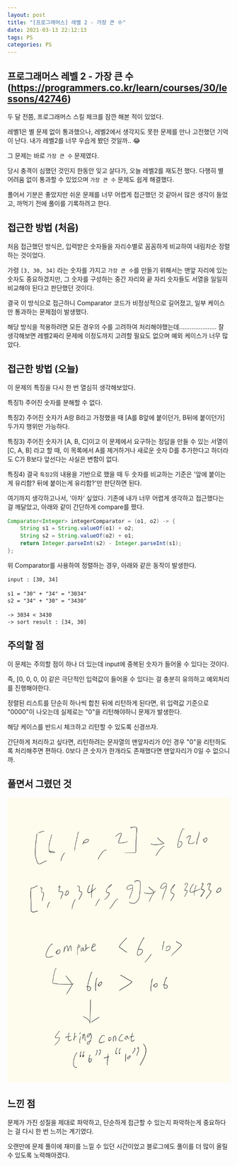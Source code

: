 ```yaml
---
layout: post
title: "[프로그래머스] 레벨 2 - 가장 큰 수"
date: 2021-03-13 22:12:13
tags: PS
categories: PS
---
```


## 프로그래머스 레벨 2 - 가장 큰 수 (https://programmers.co.kr/learn/courses/30/lessons/42746)

두 달 전쯤, 프로그래머스 스킬 체크를 잠깐 해본 적이 있었다.

레벨1은 별 문제 없이 통과했으나, 레벨2에서 생각지도 못한 문제를 만나 고전했던 기억이 난다. 내가 레벨2를 너무 우습게 봤던 것일까.. 😂

그 문제는 바로 `가장 큰 수` 문제였다.

당시 충격이 심했던 것인지 한동안 잊고 살다가, 오늘 레벨2를 재도전 했다. 다행히 별 어려움 없이 통과할 수 있었으며 `가장 큰 수` 문제도 쉽게 해결했다.

풀어서 기분은 좋았지만 쉬운 문제를 너무 어렵게 접근했던 것 같아서 많은 생각이 들었고, 까먹기 전에 풀이를 기록하려고 한다.

## 접근한 방법 (처음)

처음 접근했던 방식은, 입력받은 숫자들을 자리수별로 꼼꼼하게 비교하여 내림차순 정렬하는 것이었다.

가령 `[3, 30, 34]` 라는 숫자를 가지고 `가장 큰 수`를 만들기 위해서는 맨앞 자리에 있는 숫자도 중요하겠지만, 그 숫자를 구성하는 중간 자리와 끝 자리 숫자들도 서열을 일일히 비교해야 된다고 판단했던 것이다.

결국 이 방식으로 접근하니 Comparator 코드가 비정상적으로 길어졌고, 일부 케이스만 통과하는 문제점이 발생했다.

해당 방식을 적용하려면 모든 경우의 수를 고려하여 처리해야했는데..................... 잘 생각해보면 레벨2짜리 문제에 이정도까지 고려할 필요도 없으며 예외 케이스가 너무 많았다.

## 접근한 방법 (오늘)

이 문제의 특징을 다시 한 번 열심히 생각해보았다.

특징1) 주어진 숫자를 분해할 수 없다.

특징2) 주어진 숫자가 A랑 B라고 가정했을 때 [A를 B앞에 붙이던가, B뒤에 붙이던가] 두가지 행위만 가능하다.

특징3) 주어진 숫자가 [A, B, C]이고 이 문제에서 요구하는 정답을 만들 수 있는 서열이 [C, A, B] 라고 할 때, 이 목록에서 A를 제거하거나 새로운 숫자 D를 추가한다고 하더라도 C가 B보다 앞선다는 사실은 변함이 없다.

특징4) 결국 `특징2`의 내용을 기반으로 했을 때 두 숫자를 비교하는 기준은 '앞에 붙이는게 유리함? 뒤에 붙이는게 유리함?'만 판단하면 된다.

여기까지 생각하고나서, '아차' 싶었다. 기존에 내가 너무 어렵게 생각하고 접근했다는 걸 깨달았고, 아래와 같이 간단하게 compare를 짰다.

```java
Comparator<Integer> integerComparator = (o1, o2) -> {
    String s1 = String.valueOf(o1) + o2;
    String s2 = String.valueOf(o2) + o1;
    return Integer.parseInt(s2) - Integer.parseInt(s1);
};
```

위 Comparator를 사용하여 정렬하는 경우, 아래와 같은 동작이 발생한다.

```
input : [30, 34]

s1 = "30" + "34" = "3034"
s2 = "34" + "30" = "3430"

-> 3034 < 3430
-> sort result : [34, 30]
```

## 주의할 점
이 문제는 주의할 점이 하나 더 있는데 input에 중복된 숫자가 들어올 수 있다는 것이다.

즉, [0, 0, 0, 0] 같은 극단적인 입력값이 들어올 수 있다는 걸 충분히 유의하고 예외처리를 진행해야한다.

정렬된 리스트를 단순히 하나씩 합친 뒤에 리턴하게 된다면, 위 입력값 기준으로 "0000"이 나오는데 실제로는 "0"을 리턴해야하니 문제가 발생한다.

해당 케이스를 반드시 체크하고 리턴할 수 있도록 신경쓰자.

간단하게 처리하고 싶다면, 리턴하려는 문자열의 맨앞자리가 0인 경우 "0"을 리턴하도록 처리해주면 편하다. 0보다 큰 숫자가 한개라도 존재했다면 맨앞자리가 0일 수 없으니까.

## 풀면서 그렸던 것

![image](/images/largest_number.png)

## 느낀 점

문제가 가진 성질을 제대로 파악하고, 단순하게 접근할 수 있는지 파악하는게 중요하다는 걸 다시 한 번 느끼는 계기였다.

오랜만에 문제 풀이에 재미를 느낄 수 있던 시간이었고 블로그에도 풀이를 더 많이 올릴 수 있도록 노력해야겠다.
